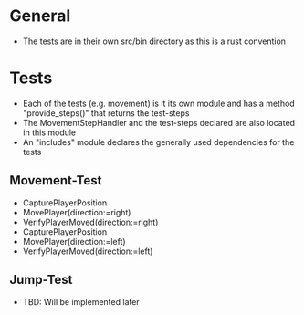 # General
- The tests are in their own src/bin directory as this is a rust convention

# Tests
- Each of the tests (e.g. movement) is it its own module and has a method "provide_steps()" that returns the test-steps 
- The MovementStepHandler and the test-steps declared are also located in this module 
- An "includes" module declares the generally used dependencies for the tests

## Movement-Test 
- CapturePlayerPosition
- MovePlayer(direction:=right)
- VerifyPlayerMoved(direction:=right)
- CapturePlayerPosition
- MovePlayer(direction:=left)
- VerifyPlayerMoved(direction:=left)

## Jump-Test 
- TBD: Will be implemented later